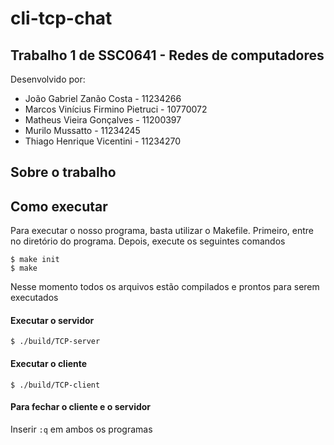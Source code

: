 # cli-tcp-chat

<h2>Trabalho 1 de SSC0641 - Redes de computadores</h2>

Desenvolvido por:
<ul>
  <li>João Gabriel Zanão Costa          - 11234266</li>
  <li>Marcos Vinícius Firmino Pietruci  - 10770072</li>
  <li>Matheus Vieira Gonçalves          - 11200397</li>
  <li>Murilo Mussatto                   - 11234245</li>
  <li>Thiago Henrique Vicentini         - 11234270</li>
</ul>

<h2>Sobre o trabalho</h2>

<h2>Como executar</h2>

Para executar o nosso programa, basta utilizar o Makefile. Primeiro, entre no diretório do programa. Depois, execute os seguintes comandos

<code>$ make init <br>$ make</code>

Nesse momento todos os arquivos estão compilados e prontos para serem executados

<h4>Executar o servidor</h4>

<code>$ ./build/TCP-server </code>

<h4>Executar o cliente</h4>

<code>$ ./build/TCP-client </code>

<h4>Para fechar o cliente e o servidor</h4>

Inserir <code>:q</code> em ambos os programas


